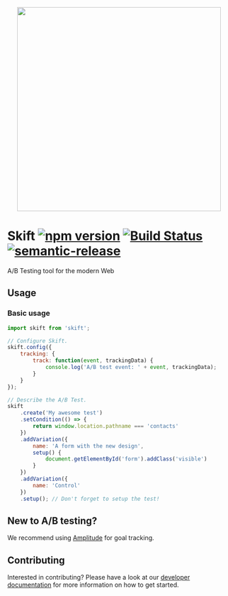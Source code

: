 <p align="center">
  <img width="460" height="auto" src="https://user-images.githubusercontent.com/3983879/27422227-ac2dc336-572d-11e7-9c48-94a56fcf1191.png">
</p>

# Skift [![npm version](https://badge.fury.io/js/skift.svg)](https://badge.fury.io/js/skift) [![Build Status](https://travis-ci.org/trustpilot/skift.svg?branch=master)](https://travis-ci.org/trustpilot/skift) [![semantic-release](https://img.shields.io/badge/%20%20%F0%9F%93%A6%F0%9F%9A%80-semantic--release-e10079.svg)](https://github.com/semantic-release/semantic-release)

A/B Testing tool for the modern Web

## Usage

### Basic usage

```js
import skift from 'skift';

// Configure Skift.
skift.config({
    tracking: {
        track: function(event, trackingData) {
            console.log('A/B test event: ' + event, trackingData);
        }
    }
});

// Describe the A/B Test.
skift
    .create('My awesome test')
    .setCondition(() => {
        return window.location.pathname === 'contacts'
    })
    .addVariation({
        name: 'A form with the new design',
        setup() {
            document.getElementById('form').addClass('visible')
        }
    })
    .addVariation({
        name: 'Control'
    })
    .setup(); // Don't forget to setup the test!
```

## New to A/B testing?

We recommend using [Amplitude](https://amplitude.com/) for goal tracking.

## Contributing

Interested in contributing? Please have a look at our [developer documentation](CONTRIBUTING.md) for more information on how to get started.
